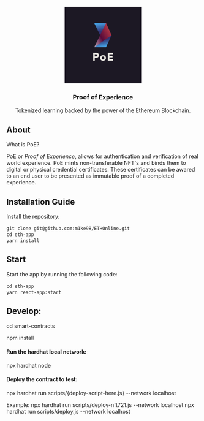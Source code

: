 <p align="center">
  <a href="https://github.com/m1ke98/ETHOnline">
    <img src="https://raw.githubusercontent.com/m1ke98/ETHOnline/main/eth-app/packages/react-app/public/Not%20Transparent%20Background.png" alt="Logo" width="200" height="200">
  </a>
  <h3 align="center">Proof of Experience
</h3>
  <p align="center">
 Tokenized learning backed by the power of the Ethereum Blockchain. 
  <br/>
  </p>
  
  
## About
What is PoE?

PoE or _Proof of Experience_, allows for authentication and verification of real world experience.
PoE mints non-transferable NFT's and binds them to digital or physical credential certificates. 
These certificates can be awared to an end user to be presented as immutable proof of a completed experience. 

  
## Installation Guide
Install the repository:
```
git clone git@github.com:m1ke98/ETHOnline.git
cd eth-app
yarn install
```

## Start
Start the app by running the following code:
```
cd eth-app
yarn react-app:start
```
## Develop:

cd smart-contracts

npm install
#### Run the hardhat local network:
npx hardhat node

#### Deploy the contract to test:
npx hardhat run scripts/{deploy-script-here.js} --network localhost

Example:
npx hardhat run scripts/deploy-nft721.js --network localhost
npx hardhat run scripts/deploy.js --network localhost

